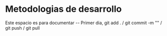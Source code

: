 # Metodologias de desarrollo
Este espacio es para documentar
-- Primer dia, git add . / git commit -m "" / git push / git pull
